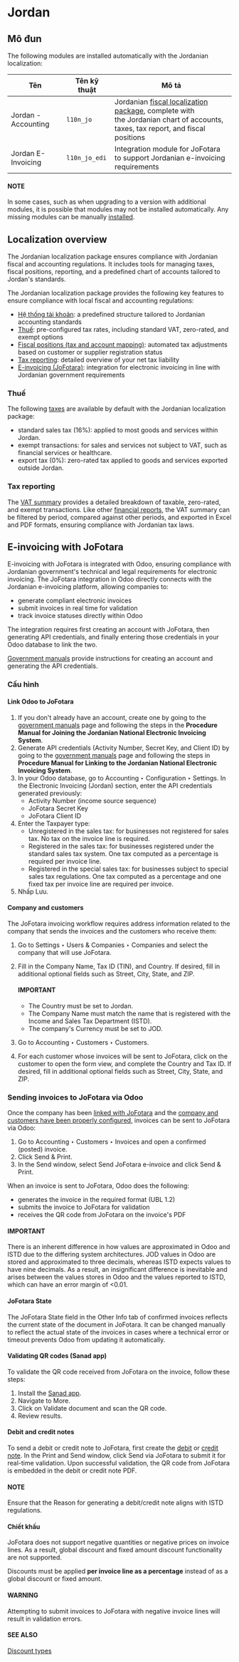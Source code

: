 # Jordan

<a id="localizations-jordan-configuration-modules"></a>

## Mô đun

The following modules are installed automatically with the Jordanian localization:

| Tên                 | Tên kỹ thuật   | Mô tả                                                                                                                                                                 |
|---------------------|----------------|-----------------------------------------------------------------------------------------------------------------------------------------------------------------------|
| Jordan - Accounting | `l10n_jo`      | Jordanian [fiscal localization package](./#fiscal-localizations-packages), complete with<br/>the Jordanian chart of accounts, taxes, tax report, and fiscal positions |
| Jordan E-Invoicing  | `l10n_jo_edi`  | Integration module for JoFotara to support Jordanian e-invoicing requirements                                                                                         |

#### NOTE
In some cases, such as when upgrading to a version with additional modules, it is possible that
modules may not be installed automatically. Any missing modules can be manually [installed](../../general/apps_modules.md#general-install).

<a id="localizations-jordan-specifics"></a>

## Localization overview

The Jordanian localization package ensures compliance with Jordanian fiscal and accounting
regulations. It includes tools for managing taxes, fiscal positions, reporting, and a predefined
chart of accounts tailored to Jordan's standards.

The Jordanian localization package provides the following key features to ensure compliance with
local fiscal and accounting regulations:

- [Hệ thống tài khoản](../accounting/get_started/chart_of_accounts.md): a predefined structure tailored to Jordanian
  accounting standards
- [Thuế](#localizations-jordan-taxes): pre-configured tax rates, including standard VAT, zero-rated,
  and exempt options
- [Fiscal positions (tax and account mapping)](../accounting/taxes/fiscal_positions.md): automated tax adjustments based on customer or
  supplier registration status
- [Tax reporting](#localizations-jordan-tax-reporting): detailed overview of your net tax liability
- [E-invoicing (JoFotara)](#localizations-jordan-jofotara): integration for electronic invoicing
  in line with Jordanian government requirements

<a id="localizations-jordan-taxes"></a>

### Thuế

The following [taxes](../accounting/taxes/) are available by default with the Jordanian
localization package:

- standard sales tax (16%): applied to most goods and services within Jordan.
- exempt transactions: for sales and services not subject to VAT, such as financial services or
  healthcare.
- export tax (0%): zero-rated tax applied to goods and services exported outside Jordan.

<a id="localizations-jordan-tax-reporting"></a>

### Tax reporting

The [VAT summary](../accounting/reporting/tax_returns.md) provides a detailed breakdown of
taxable, zero-rated, and exempt transactions. Like other [financial reports](../accounting/reporting/), the VAT summary can be filtered by period, compared against other
periods, and exported in Excel and PDF formats, ensuring compliance with Jordanian tax laws.

<a id="localizations-jordan-jofotara"></a>

## E-invoicing with JoFotara

E-invoicing with JoFotara is integrated with Odoo, ensuring compliance with Jordanian government's
technical and legal requirements for electronic invoicing. The JoFotara integration in Odoo directly
connects with the Jordanian e-invoicing platform, allowing companies to:

- generate compliant electronic invoices
- submit invoices in real time for validation
- track invoice statuses directly within Odoo

The integration requires first creating an account with JoFotara, then generating API credentials,
and finally entering those credentials in your Odoo database to link the two.

[Government manuals](https://istd.gov.jo/EN/List/Electronic_billing_User_Manual) provide instructions for creating an account and generating the API
credentials.

<a id="localizations-jordan-jofotara-configuration"></a>

### Cấu hình

<a id="localizations-jordan-linking-jofotara"></a>

#### Link Odoo to JoFotara

1. If you don't already have an account, create one by going to the [government manuals](https://istd.gov.jo/EN/List/Electronic_billing_User_Manual)
   page and following the steps in the **Procedure Manual for Joining the Jordanian National
   Electronic Invoicing System**.
2. Generate API credentials (Activity Number, Secret Key, and Client ID) by going to the [government
   manuals](https://istd.gov.jo/EN/List/Electronic_billing_User_Manual) page and following the steps in **Procedure Manual for Linking to the
   Jordanian National Electronic Invoicing System**.
3. In your Odoo database, go to Accounting ‣ Configuration ‣ Settings. In the
   Electronic Invoicing (Jordan) section, enter the API credentials generated
   previously:
   - Activity Number (income source sequence)
   - JoFotara Secret Key
   - JoFotara Client ID
4. Enter the Taxpayer type:
   - Unregistered in the sales tax: for businesses not registered for sales tax. No tax
     on the invoice line is required.
   - Registered in the sales tax: for businesses registered under the standard sales tax
     system. One tax computed as a percentage is required per invoice line.
   - Registered in the special sales tax: for businesses subject to special sales tax
     regulations. One tax computed as a percentage and one fixed tax per invoice line are required
     per invoice.
5. Nhấp Lưu.

<a id="localizations-jordan-company-and-contacts"></a>

#### Company and customers

The JoFotara invoicing workflow requires address information related to the company that sends the
invoices and the customers who receive them:

1. Go to Settings ‣ Users & Companies ‣ Companies and select the company that
   will use JoFotara.
2. Fill in the Company Name, Tax ID (TIN), and Country. If
   desired, fill in additional optional fields such as Street, City,
   State, and ZIP.

   #### IMPORTANT
   - The Country must be set to Jordan.
   - The Company Name must match the name that is registered with the Income and
     Sales Tax Department (ISTD).
   - The company's Currency must be set to JOD.
3. Go to Accounting ‣ Customers ‣ Customers.
4. For each customer whose invoices will be sent to JoFotara, click on the customer to open the form
   view, and complete the Country and Tax ID. If desired, fill in additional
   optional fields such as Street, City, State, and
   ZIP.

<a id="localizations-jordan-sending-invoices"></a>

### Sending invoices to JoFotara via Odoo

Once the company has been [linked with JoFotara](#localizations-jordan-linking-jofotara) and
the [company and customers have been properly configured](#localizations-jordan-company-and-contacts), invoices can be sent to JoFotara via Odoo:

1. Go to Accounting ‣ Customers ‣ Invoices and open a confirmed (posted)
   invoice.
2. Click Send & Print.
3. In the Send window, select Send JoFotara e-invoice and click
   Send & Print.

When an invoice is sent to JoFotara, Odoo does the following:

- generates the invoice in the required format (UBL 1.2)
- submits the invoice to JoFotara for validation
- receives the QR code from JoFotara on the invoice's PDF

#### IMPORTANT
There is an inherent difference in how values are approximated in Odoo and ISTD due to the
differing system architectures. JOD values in Odoo are stored and approximated to three decimals,
whereas ISTD expects values to have nine decimals. As a result, an insignificant difference is
inevitable and arises between the values stores in Odoo and the values reported to ISTD, which
can have an error margin of <0.01.

<a id="localizations-jordan-jofotara-state"></a>

#### JoFotara State

The JoFotara State field in the Other Info tab of confirmed invoices
reflects the current state of the document in JoFotara. It can be changed manually to reflect the
actual state of the invoices in cases where a technical error or timeout prevents Odoo from updating
it automatically.

<a id="localizations-jordan-qr-codes"></a>

#### Validating QR codes (Sanad app)

To validate the QR code received from JoFotara on the invoice, follow these steps:

1. Install the [Sanad app](https://www.sanad.gov.jo/Default/en).
2. Navigate to More.
3. Click on Validate document and scan the QR code.
4. Review results.

<a id="localizations-jordan-debit-credit"></a>

#### Debit and credit notes

To send a debit or credit note to JoFotara, first create the [debit](../accounting/customer_invoices/credit_notes.md#accounting-credit-notes-issue-debit-note) or [credit note](../accounting/customer_invoices/credit_notes.md#accounting-credit-notes-issue-credit-note). In the Print and Send window, click
Send via JoFotara to submit it for real-time validation. Upon successful validation, the
QR code from JoFotara is embedded in the debit or credit note PDF.

#### NOTE
Ensure that the Reason for generating a debit/credit note aligns with ISTD
regulations.

<a id="localizations-jordan-discounts"></a>

#### Chiết khấu

JoFotara does not support negative quantities or negative prices on invoice lines. As a result,
global discount and fixed amount discount functionality are not supported.

Discounts must be applied **per invoice line as a percentage** instead of as a global discount or
fixed amount.

#### WARNING
Attempting to submit invoices to JoFotara with negative invoice lines will result in validation
errors.

#### SEE ALSO
[Discount types](../../sales/sales/products_prices/prices/pricing.md#sales-pricing-discount-button)
